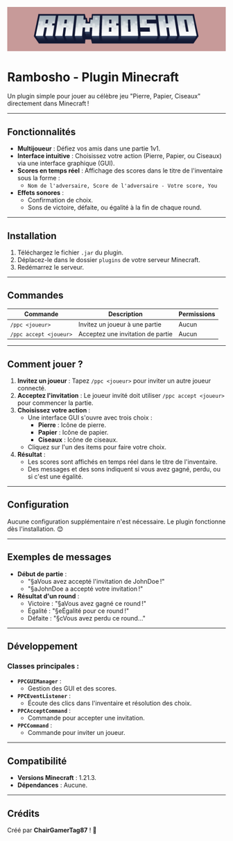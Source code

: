 ![Rambosho](Rambosho.png)

# **Rambosho - Plugin Minecraft**

Un plugin simple pour jouer au célèbre jeu "Pierre, Papier, Ciseaux" directement dans Minecraft !

---

## **Fonctionnalités**
- **Multijoueur** : Défiez vos amis dans une partie 1v1.
- **Interface intuitive** : Choisissez votre action (Pierre, Papier, ou Ciseaux) via une interface graphique (GUI).
- **Scores en temps réel** : Affichage des scores dans le titre de l'inventaire sous la forme :
  - `Nom de l'adversaire, Score de l'adversaire - Votre score, You`
- **Effets sonores** :
  - Confirmation de choix.
  - Sons de victoire, défaite, ou égalité à la fin de chaque round.

---

## **Installation**
1. Téléchargez le fichier `.jar` du plugin.
2. Déplacez-le dans le dossier `plugins` de votre serveur Minecraft.
3. Redémarrez le serveur.

---

## **Commandes**
| Commande              | Description                           | Permissions           |
|-----------------------|---------------------------------------|-----------------------|
| `/ppc <joueur>` | Invitez un joueur à une partie        | Aucun                 |
| `/ppc accept <joueur>` | Acceptez une invitation de partie     | Aucun                 |

---

## **Comment jouer ?**
1. **Invitez un joueur** : Tapez `/ppc <joueur>` pour inviter un autre joueur connecté.
2. **Acceptez l'invitation** : Le joueur invité doit utiliser `/ppc accept <joueur>` pour commencer la partie.
3. **Choisissez votre action** :
   - Une interface GUI s'ouvre avec trois choix :
     - **Pierre** : Icône de pierre.
     - **Papier** : Icône de papier.
     - **Ciseaux** : Icône de ciseaux.
   - Cliquez sur l'un des items pour faire votre choix.
4. **Résultat** :
   - Les scores sont affichés en temps réel dans le titre de l'inventaire.
   - Des messages et des sons indiquent si vous avez gagné, perdu, ou si c'est une égalité.

---

## **Configuration**
Aucune configuration supplémentaire n'est nécessaire. Le plugin fonctionne dès l'installation. 😊

---

## **Exemples de messages**
- **Début de partie** :
  - "§aVous avez accepté l'invitation de JohnDoe !"
  - "§aJohnDoe a accepté votre invitation !"
- **Résultat d'un round** :
  - Victoire : "§aVous avez gagné ce round !"
  - Égalité : "§eÉgalité pour ce round !"
  - Défaite : "§cVous avez perdu ce round…"

---

## **Développement**
### **Classes principales :**
- **`PPCGUIManager`** :
  - Gestion des GUI et des scores.
- **`PPCEventListener`** :
  - Écoute des clics dans l'inventaire et résolution des choix.
- **`PPCAcceptCommand`** :
  - Commande pour accepter une invitation.
- **`PPCCommand`** :
  - Commande pour inviter un joueur.

---

## **Compatibilité**
- **Versions Minecraft** : 1.21.3.
- **Dépendances** : Aucune.

---

## **Crédits**
Créé par **ChairGamerTag87** ! 💙

